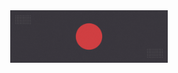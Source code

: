 <div align="center">
  <a rel="nofollow" href="https://paveloom.github.io/git/">
    <img width="50%" src="https://github.com/BDadmehr0/BDadmehr0/blob/main/assets/Patrick.gif ">
  </a>
</div>
